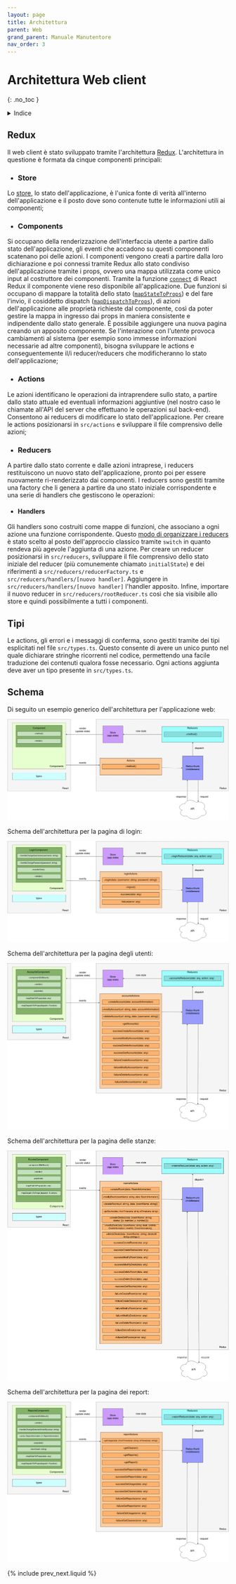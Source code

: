 ```yaml
---
layout: page
title: Architettura
parent: Web
grand_parent: Manuale Manutentore
nav_order: 3
---
```


# Architettura Web client

{: .no_toc }

<details closed markdown="block">
  <summary>
    Indice
  </summary>
  {: .text-delta }
1. TOC
{:toc}
</details>

## Redux

Il web client è stato sviluppato tramite l'architettura [Redux](https://react-redux.js.org/). L'architettura in questione è formata da cinque componenti principali:

- ### Store

Lo [store](https://redux.js.org/api/store), lo stato dell'applicazione, è l'unica fonte di verità all'interno dell'applicazione e il posto dove sono contenute tutte le informazioni utili ai componenti;

- ### Components

Si occupano della renderizzazione dell'interfaccia utente a partire dallo stato dell'applicazione, gli eventi che accadono su questi componenti scatenano poi delle azioni. I componenti vengono creati a partire dalla loro dichiarazione e poi connessi tramite Redux allo stato condiviso dell'applicazione tramite i props, ovvero una mappa utilizzata come unico input al costruttore dei componenti. Tramite la funzione [`connect`](https://react-redux.js.org/api/connect) di React Redux il componente viene reso disponibile all'applicazione. Due funzioni si occupano di mappare la totalità dello stato ([`mapStateToProps`](https://react-redux.js.org/using-react-redux/connect-mapstate)) e del fare l'invio, il cosiddetto dispatch ([`mapDispatchToProps`](https://react-redux.js.org/using-react-redux/connect-mapdispatch)), di azioni dell'applicazione alle proprietà richieste dal componente, così da poter gestire la mappa in ingresso dai props in maniera consistente e indipendente dallo stato generale. È possibile aggiungere una nuova pagina creando un apposito componente. Se l'interazione con l'utente provoca cambiamenti al sistema (per esempio sono immesse informazioni necessarie ad altre componenti), bisogna sviluppare le actions e conseguentemente il/i reducer/reducers che modificheranno lo stato dell'applicazione;

- ### Actions

Le azioni identificano le operazioni da intraprendere sullo stato, a partire dallo stato attuale ed eventuali informazioni aggiuntive (nel nostro caso le chiamate all'API del server che effettuano le operazioni sul back-end). Consentono ai reducers di modificare lo stato dell'applicazione. Per creare le actions posizionarsi in `src/actions` e sviluppare il file comprensivo delle azioni;

- ### Reducers

A partire dallo stato corrente e dalle azioni intraprese, i reducers restituiscono un nuovo stato dell'applicazione, pronto poi per essere nuovamente ri-renderizzato dai componenti. I reducers sono gestiti tramite una factory che li genera a partire da uno stato iniziale corrispondente e una serie di handlers che gestiscono le operazioni:

- #### Handlers
Gli handlers sono costruiti come mappe di funzioni, che associano a ogni azione una funzione corrispondente. Questo [modo di organizzare i reducers](https://javascript.plainenglish.io/redux-without-switch-cases-and-some-other-tips-6a3d27157da6) è stato scelto al posto dell'approccio classico tramite `switch` in quanto rendeva più agevole l'aggiunta di una azione. Per creare un reducer posizionarsi in `src/reducers`, sviluppare il file comprensivo dello stato iniziale del reducer (più comunemente chiamato `initialState`) e dei riferimenti a `src/reducers/reducerFactory.ts` e `src/reducers/handlers/[nuovo handler]`. Aggiungere in `src/reducers/handlers/[nuovo handler]` l'handler apposito. Infine, importare il nuovo reducer in `src/reducers/rootReducer.ts` così che sia visibile allo store e quindi possibilmente a tutti i componenti.


## Tipi

Le actions, gli errori e i messaggi di conferma, sono gestiti tramite dei tipi esplicitati nel file `src/types.ts`. Questo consente di avere un unico punto nel quale dichiarare stringhe ricorrenti nel codice, permettendo una facile traduzione dei contenuti qualora fosse necessario. Ogni actions aggiunta deve aver un tipo presente in `src/types.ts`.

## Schema

Di seguito un esempio generico dell'architettura per l'applicazione web:

![](/assets/web/web_scheme.png)

Schema dell'architettura per la pagina di login:

![](/assets/web/login_scheme.png)

Schema dell'architettura per la pagina degli utenti:

![](/assets/web/accounts_scheme.png)

Schema dell'architettura per la pagina delle stanze:

![](/assets/web/rooms_scheme.png)

Schema dell'architettura per la pagina dei report:

![](/assets/web/reports_scheme.png)

{% include prev_next.liquid %}
